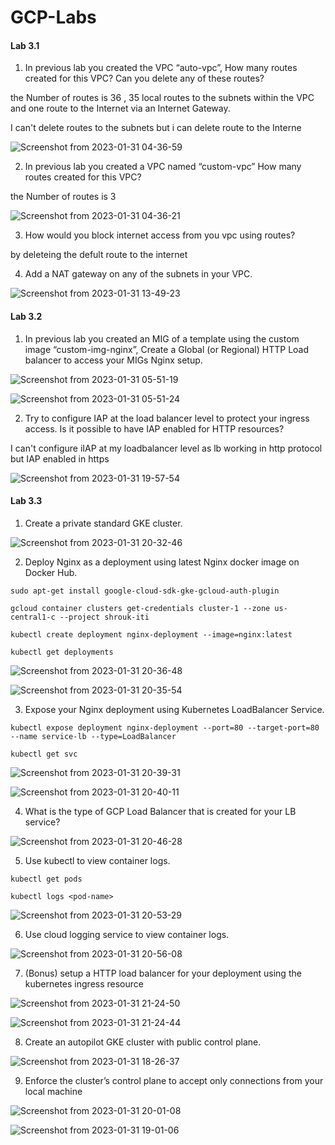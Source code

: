 # GCP-Labs

#### Lab 3.1

1. In previous lab you created the VPC “auto-vpc”, How many routes created for this VPC? Can you delete any of these routes?

  the Number of routes is 36 , 35 local routes to the subnets within the VPC  and one route to the Internet via an Internet Gateway.

  I can't delete routes to the subnets but i can delete route to the Interne

  ![Screenshot from 2023-01-31 04-36-59](https://user-images.githubusercontent.com/57557314/215843283-b79a61ba-43c6-487b-9478-ed13f0618080.png)


2. In previous lab you created a VPC named “custom-vpc” How many routes created for this VPC?

  the Number of routes is 3

  ![Screenshot from 2023-01-31 04-36-21](https://user-images.githubusercontent.com/57557314/215843121-5a5a2abf-3b3b-437f-a217-8feda93b9c93.png)



3. How would you block internet access from you vpc using routes?

  by deleteing the defult route to the internet


4. Add a NAT gateway on any of the subnets in your VPC.


  ![Screenshot from 2023-01-31 13-49-23](https://user-images.githubusercontent.com/57557314/215843426-36be0bbd-51a7-49e3-aa37-47c0129fea1b.png)


#### Lab 3.2

1. In previous lab you created an MIG of a template using the custom image “custom-img-nginx”, Create a Global (or Regional) HTTP Load balancer to access your MIGs Nginx setup.



  ![Screenshot from 2023-01-31 05-51-19](https://user-images.githubusercontent.com/57557314/215843850-51335664-4109-4246-a945-52f2f202796c.png)


  ![Screenshot from 2023-01-31 05-51-24](https://user-images.githubusercontent.com/57557314/215843880-4c5c6e27-2028-4910-a58e-97aa99038136.png)


2. Try to configure IAP at the load balancer level to protect your ingress access. Is it possible to have IAP enabled for HTTP resources?

  I can't configure iIAP at my loadbalancer level as lb working in http protocol but IAP enabled in https  

  ![Screenshot from 2023-01-31 19-57-54](https://user-images.githubusercontent.com/57557314/215844100-ed9efc7d-34ae-42e2-80cd-3b2b8ef57a59.png)


#### Lab 3.3

1. Create a private standard GKE cluster.

  ![Screenshot from 2023-01-31 20-32-46](https://user-images.githubusercontent.com/57557314/215851039-41b8725f-fa86-4007-a985-9fe4875b1819.png)


2. Deploy Nginx as a deployment using latest Nginx docker image on Docker Hub.

  ```
  sudo apt-get install google-cloud-sdk-gke-gcloud-auth-plugin 
  ```
  ```
  gcloud container clusters get-credentials cluster-1 --zone us-central1-c --project shrouk-iti
  ```
  ```
  kubectl create deployment nginx-deployment --image=nginx:latest
  ```
  ```
  kubectl get deployments
  ```

  ![Screenshot from 2023-01-31 20-36-48](https://user-images.githubusercontent.com/57557314/215852041-ab0f54f4-8541-472b-968b-7854b6de0a3f.png)


  ![Screenshot from 2023-01-31 20-35-54](https://user-images.githubusercontent.com/57557314/215852057-9c626f51-92a2-47e7-b4ff-6cc78efcb407.png)



3. Expose your Nginx deployment using Kubernetes LoadBalancer Service.

  ```
  kubectl expose deployment nginx-deployment --port=80 --target-port=80 --name service-lb --type=LoadBalancer
  ```
  ```
  kubectl get svc
  ```
  ![Screenshot from 2023-01-31 20-39-31](https://user-images.githubusercontent.com/57557314/215852568-ad664f99-b6e3-4c95-8e2a-d71b7a202a4e.png)

  ![Screenshot from 2023-01-31 20-40-11](https://user-images.githubusercontent.com/57557314/215852652-c61c146e-5059-4884-9876-bec0b3916408.png)


4. What is the type of GCP Load Balancer that is created for your LB service?


![Screenshot from 2023-01-31 20-46-28](https://user-images.githubusercontent.com/57557314/215854688-59e7d9d8-042f-4263-bd57-1901cefe07d8.png)


5. Use kubectl to view container logs.

  ```
  kubectl get pods
  ```
  ```
  kubectl logs <pod-name>
  ```


  ![Screenshot from 2023-01-31 20-53-29](https://user-images.githubusercontent.com/57557314/215855456-ccd965b7-bacf-4379-a9ee-d1b540c95636.png)


6. Use cloud logging service to view container logs. 


  ![Screenshot from 2023-01-31 20-56-08](https://user-images.githubusercontent.com/57557314/215855990-dd909c9c-8f63-4473-8984-070a71aac6eb.png)


7. (Bonus) setup a HTTP load balancer for your deployment using the kubernetes ingress resource

  ![Screenshot from 2023-01-31 21-24-50](https://user-images.githubusercontent.com/57557314/215862249-7bd71683-3980-464e-a741-b48fefd770cb.png)

  ![Screenshot from 2023-01-31 21-24-44](https://user-images.githubusercontent.com/57557314/215862319-3e8fe169-0d37-4c8d-98c5-b69ffc556390.png)


8. Create an autopilot GKE cluster with public control plane.


  ![Screenshot from 2023-01-31 18-26-37](https://user-images.githubusercontent.com/57557314/215844998-0761ef77-da9a-4a25-a0ed-daac2e752a46.png)

9. Enforce the cluster’s control plane to accept only connections from your local machine

  ![Screenshot from 2023-01-31 20-01-08](https://user-images.githubusercontent.com/57557314/215844770-f3e421b1-43e6-48fb-92e9-233bf7ab5f68.png)

  ![Screenshot from 2023-01-31 19-01-06](https://user-images.githubusercontent.com/57557314/215844937-264130ba-ae14-49a2-9d87-edd9051bbde9.png) 
